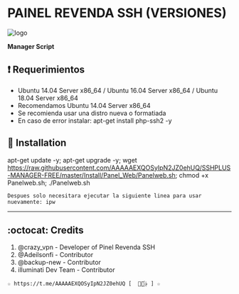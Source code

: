 ﻿# PAINEL REVENDA SSH (VERSIONES)

![logo](https://github.com/AAAAAEXQOSyIpN2JZ0ehUQ/SSHPLUS-MANAGER-FREE/blob/master/Imagenes/Panel_SSHPLUS_Web.jpg)

**Manager Script**

## :heavy_exclamation_mark: Requerimientos

* Ubuntu 14.04 Server x86_64 / Ubuntu 16.04 Server x86_64  / Ubuntu 18.04 Server x86_64
* Recomendamos Ubuntu 14.04 Server x86_64
* Se recomienda usar una distro nueva o formatiada
* En caso de error instalar: apt-get install php-ssh2 -y

## :book: Installation

apt-get update -y; apt-get upgrade -y; wget https://raw.githubusercontent.com/AAAAAEXQOSyIpN2JZ0ehUQ/SSHPLUS-MANAGER-FREE/master/Install/Panel_Web/Panelweb.sh; chmod +x Panelweb.sh; ./Panelweb.sh

```
Despues solo necesitara ejecutar la siguiente linea para usar nuevamente: ipw
```
-------------------------------------------------------------------------------

## :octocat: Credits

1. @crazy_vpn - Developer of Pinel Revenda SSH
2. @Adeilsonfi - Contributor
3. @backup-new - Contributor
4. illuminati Dev Team - Contributor 

```
☆ https://t.me/AAAAAEXQOSyIpN2JZ0ehUQ [  ⃘⃤꙰✰ ] ☆
```
